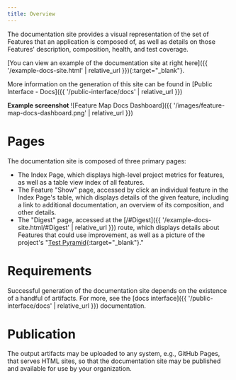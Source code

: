 ```yaml
---
title: Overview
---
```


The documentation site provides a visual representation of the set of Features that an application is composed of, as well as details on those Features' description, composition, health, and test coverage.

[You can view an example of the documentation site at right here]({{ '/example-docs-site.html' | relative_url }}){:target="_blank"}.

More information on the generation of this site can be found in [Public Interface - Docs]({{ '/public-interface/docs' | relative_url }})

**Example screenshot**
![Feature Map Docs Dashboard]({{ '/images/feature-map-docs-dashboard.png' | relative_url }})

# Pages
The documentation site is composed of three primary pages:
  - The Index Page, which displays high-level project metrics for features, as well as a table view index of all features.
  - The Feature "Show" page, accessed by click an individual feature in the Index Page's table, which displays details of the given feature, including a link to additional documentation, an overview of its composition, and other details.
  - The "Digest" page, accessed at the [/#Digest]({{ '/example-docs-site.html/#Digest' | relative_url }}) route, which displays details about Features that could use improvement, as well as a picture of the project's "[Test Pyramid](https://martinfowler.com/bliki/TestPyramid.html){:target="_blank"}."

# Requirements
Successful generation of the documentation site depends on the existence of a handful of artifacts.  For more, see the [docs interface]({{ '/public-interface/docs' | relative_url }}) documentation.

# Publication

The output artifacts may be uploaded to any system, e.g., GitHub Pages, that serves HTML sites, so that the documentation site may be published and available for use by your organization.
